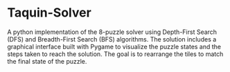 # Taquin-Solver
A python implementation of the 8-puzzle solver using Depth-First Search (DFS) and Breadth-First Search (BFS) algorithms. The solution includes a graphical interface built with Pygame to visualize the puzzle states and the steps taken to reach the solution. The goal is to rearrange the tiles to match the final state of the puzzle.
